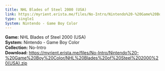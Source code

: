 ```yaml
---
title: NHL Blades of Steel 2000 (USA)
link: https://myrient.erista.me/files/No-Intro/Nintendo%20-%20Game%20Boy%20Color/NHL%20Blades%20of%20Steel%202000%20(USA).zip
type: single1
System: Nintendo - Game Boy Color
---
```

<b>Game:</b> NHL Blades of Steel 2000 (USA)<br>
<b>System:</b> Nintendo - Game Boy Color<br>
<b>Collection:</b> No-Intro<br>
<b>Download:</b> https://myrient.erista.me/files/No-Intro/Nintendo%20-%20Game%20Boy%20Color/NHL%20Blades%20of%20Steel%202000%20(USA).zip
